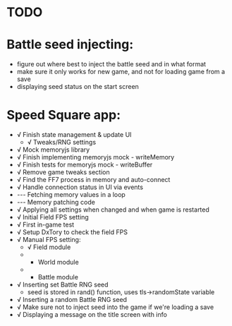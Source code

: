 # TODO

# Battle seed injecting:

* figure out where best to inject the battle seed and in what format
* make sure it only works for new game, and not for loading game from a save
* displaying seed status on the start screen

# Speed Square app:

* √ Finish state management & update UI
  * √ Tweaks/RNG settings
* √ Mock memoryjs library
* √ Finish implementing memoryjs mock - writeMemory
* √ Finish tests for memoryjs mock - writeBuffer
* √ Remove game tweaks section
* √ Find the FF7 process in memory and auto-connect
* √ Handle connection status in UI via events
* --- Fetching memory values in a loop
* --- Memory patching code
* √ Applying all settings when changed and when game is restarted
* √ Initial Field FPS setting
* √ First in-game test
* √ Setup DxTory to check the field FPS
* √ Manual FPS setting:
  * √ Field module
  * - World module
  * - Battle module
* √ Inserting set Battle RNG seed
  * seed is stored in rand() function, uses tls->randomState variable
* √ Inserting a random Battle RNG seed
* √ Make sure not to inject seed into the game if we're loading a save
* √ Displaying a message on the title screen with info